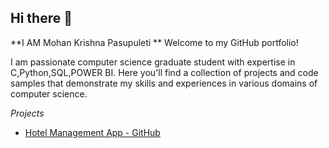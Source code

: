 ## Hi there 👋


**I AM Mohan Krishna Pasupuleti ** 
Welcome to my GitHub portfolio! 

I am passionate computer science graduate student with expertise in C,Python,SQL,POWER BI. Here you'll find a collection of projects and code samples that demonstrate my skills and experiences in various domains of computer science.

*Projects*

- [Hotel Management App - GitHub](https://github.com/Pmk610/Hotel-Management)

